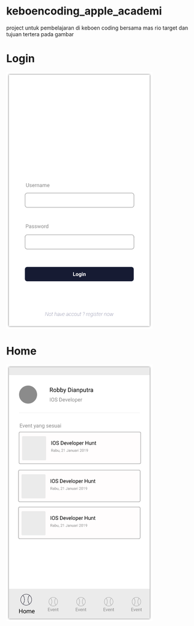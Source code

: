 # keboencoding_apple_academi
project untuk pembelajaran di keboen coding bersama mas rio
target dan tujuan tertera pada gambar

# Login
![alt text](Login.png)

# Home
![alt text](Home.png)
